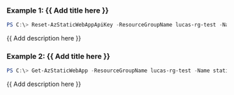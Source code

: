 ### Example 1: {{ Add title here }}
```powershell
PS C:\> Reset-AzStaticWebAppApiKey -ResourceGroupName lucas-rg-test -Name staticweb-portal01

```

{{ Add description here }}

### Example 2: {{ Add title here }}
```powershell
PS C:\> Get-AzStaticWebApp -ResourceGroupName lucas-rg-test -Name staticweb-portal01 | Reset-AzStaticWebAppApiKey

```

{{ Add description here }}

